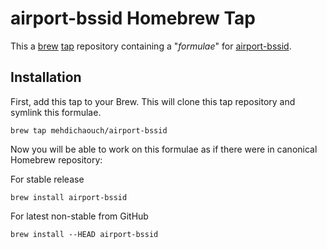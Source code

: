 airport-bssid Homebrew Tap
==========================

This a [brew](http://brew.sh/) [tap](https://github.com/Homebrew/brew/blob/master/docs/Taps.md) repository containing a "_formulae_" for [airport-bssid](https://github.com/qpSHiNqp/airport-bssid/).

## Installation

First, add this tap to your Brew. This will clone this tap repository and symlink this formulae.
```
brew tap mehdichaouch/airport-bssid
```

Now you will be able to work on this formulae as if there were in canonical Homebrew repository:

For stable release
```
brew install airport-bssid
```

For latest non-stable from GitHub
```
brew install --HEAD airport-bssid
```
